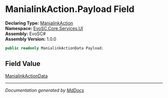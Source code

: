 ﻿<!--  
  <auto-generated>   
    The contents of this file were generated by a tool.  
    Changes to this file may be list if the file is regenerated  
  </auto-generated>   
-->

# ManialinkAction.Payload Field

**Declaring Type:** [ManialinkAction](../index.md)  
**Namespace:** [EvoSC.Core.Services.UI](../../index.md)  
**Assembly:** EvoSC\#  
**Assembly Version:** 1.0.0

```csharp
public readonly ManialinkActionData Payload;
```

## Field Value

[ManialinkActionData](../../ManialinkActionData/index.md)

___

*Documentation generated by [MdDocs](https://github.com/ap0llo/mddocs)*
